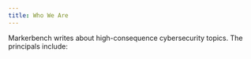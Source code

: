 ```yaml
---
title: Who We Are
---
```

Markerbench writes about high-consequence cybersecurity topics. The principals include: